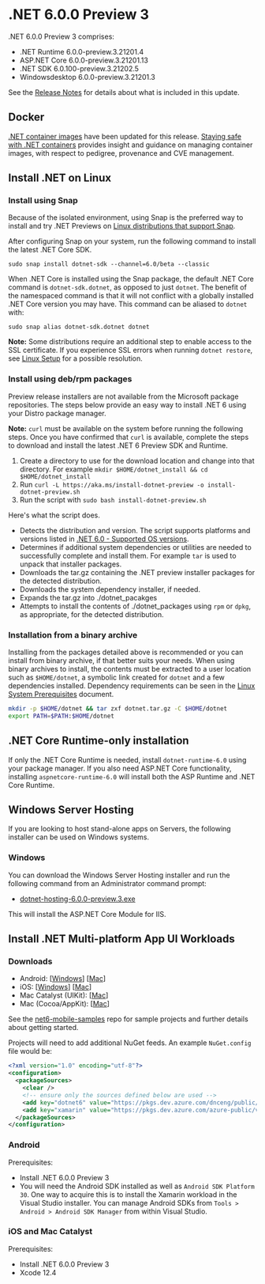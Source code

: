 # .NET 6.0.0 Preview 3

.NET 6.0.0 Preview 3 comprises:

* .NET Runtime 6.0.0-preview.3.21201.4
* ASP.NET Core 6.0.0-preview.3.21201.13
* .NET SDK 6.0.100-preview.3.21202.5
* Windowsdesktop 6.0.0-preview.3.21201.3

See the [Release Notes][release-notes] for details about what is included in this update.

## Docker

[.NET container images](https://hub.docker.com/r/microsoft/dotnet/) have been updated for this release. [Staying safe with .NET containers](https://devblogs.microsoft.com/dotnet/staying-safe-with-dotnet-containers/) provides insight and guidance on managing container images, with respect to pedigree, provenance and CVE management.

## Install .NET on Linux

### Install using Snap

Because of the isolated environment, using Snap is the preferred way to install and try .NET Previews on [Linux distributions that support Snap](https://docs.snapcraft.io/installing-snapd/6735).

After configuring Snap on your system, run the following command to install the latest .NET Core SDK.

`sudo snap install dotnet-sdk --channel=6.0/beta --classic`

When .NET Core is installed using the Snap package, the default .NET Core command is `dotnet-sdk.dotnet`, as opposed to just `dotnet`. The benefit of the namespaced command is that it will not conflict with a globally installed .NET Core version you may have. This command can be aliased to `dotnet` with:

`sudo snap alias dotnet-sdk.dotnet dotnet`

**Note:** Some distributions require an additional step to enable access to the SSL certificate. If you experience SSL errors when running `dotnet restore`, see [Linux Setup](https://github.com/dotnet/core/blob/main/Documentation/linux-setup.md) for a possible resolution.

### Install using deb/rpm packages

Preview release installers are not available from the Microsoft package repositories. The steps below provide an easy way to install .NET 6 using your Distro package manager.

**Note:** `curl` must be available on the system before running the following steps. Once you have confirmed that `curl` is available, complete the steps to download and install the latest .NET 6 Preview SDK and Runtime.

1. Create a directory to use for the download location and change into that directory. For example `mkdir $HOME/dotnet_install && cd $HOME/dotnet_install`
2. Run `curl -L https://aka.ms/install-dotnet-preview -o install-dotnet-preview.sh`
3. Run the script with `sudo bash install-dotnet-preview.sh`

Here's what the script does.

* Detects the distribution and version. The script supports platforms and versions listed in [.NET 6.0 - Supported OS versions](https://github.com/dotnet/core/blob/main/release-notes/6.0/supported-os.md).
* Determines if additional system dependencies or utilities are needed to successfully complete and install them. For example `tar` is used to unpack that installer packages.
* Downloads the tar.gz containing the .NET preview installer packages for the detected distribution.
* Downloads the system dependency installer, if needed.
* Expands the tar.gz into ./dotnet_pacakges
* Attempts to install the contents of ./dotnet_packages using `rpm` or `dpkg`, as appropriate, for the detected distribution.

### Installation from a binary archive

Installing from the packages detailed above is recommended or you can install from binary archive, if that better suits your needs. When using binary archives to install, the contents must be extracted to a user location such as `$HOME/dotnet`, a symbolic link created for `dotnet` and a few dependencies installed. Dependency requirements can be seen in the [Linux System Prerequisites](https://github.com/dotnet/core/blob/main/Documentation/linux-prereqs.md) document.

```bash
mkdir -p $HOME/dotnet && tar zxf dotnet.tar.gz -C $HOME/dotnet
export PATH=$PATH:$HOME/dotnet
```

## .NET Core Runtime-only installation

If only the .NET Core Runtime is needed, install `dotnet-runtime-6.0` using your package manager. If you also need ASP.NET Core functionality, installing `aspnetcore-runtime-6.0` will install both the ASP Runtime and .NET Core Runtime.

## Windows Server Hosting

If you are looking to host stand-alone apps on Servers, the following installer can be used on Windows systems.

### Windows

You can download the Windows Server Hosting installer and run the following command from an Administrator command prompt:

* [dotnet-hosting-6.0.0-preview.3.exe][dotnet-hosting-win.exe]

This will install the ASP.NET Core Module for IIS.

## Install .NET Multi-platform App UI Workloads

### Downloads

* Android: [[Windows][android-win]] [[Mac][android-mac]]
* iOS: [[Windows][ios-win]] [[Mac][ios-mac]]
* Mac Catalyst (UIKit): [[Mac][maccatalyst-mac]]
* Mac (Cocoa/AppKit): [[Mac][maccocoa-mac]]

See the [net6-mobile-samples](https://github.com/dotnet/net6-mobile-samples/) repo for sample projects and further details about getting started.

Projects will need to add additional NuGet feeds. An example `NuGet.config` file would be:

```xml
<?xml version="1.0" encoding="utf-8"?>
<configuration>
  <packageSources>
    <clear />
    <!-- ensure only the sources defined below are used -->
    <add key="dotnet6" value="https://pkgs.dev.azure.com/dnceng/public/_packaging/dotnet6/nuget/v3/index.json" />
    <add key="xamarin" value="https://pkgs.dev.azure.com/azure-public/vside/_packaging/xamarin-impl/nuget/v3/index.json" />
  </packageSources>
</configuration>
```

### Android

Prerequisites:

* Install .NET 6.0.0 Preview 3
* You will need the Android SDK installed as well as `Android SDK Platform 30`. One way to acquire this is to install the Xamarin workload in the Visual Studio installer. You can manage Android SDKs from `Tools > Android > Android SDK Manager` from within Visual Studio.

### iOS and Mac Catalyst

Prerequisites:

* Install .NET 6.0.0 Preview 3
* Xcode 12.4

[android-mac]: https://dl.internalx.com/vsts-devdiv/Xamarin.Android/public/net6/4624420/6.0.1xx-preview3/7d6cd1cde4182d7db2cfc5d0b55364c972b6d34f/Microsoft.NET.Workload.Android-11.0.200-preview.3.196.pkg
[android-win]: https://dl.internalx.com/vsts-devdiv/Xamarin.Android/public/net6/4624420/6.0.1xx-preview3/7d6cd1cde4182d7db2cfc5d0b55364c972b6d34f/Microsoft.NET.Workload.Android.11.0.200.196.msi
[ios-mac]: https://bosstoragemirror.azureedge.net/wrench/6.0.1xx-preview3/f68d4d9c2a342daf9eaad364ccbe252e009d3901/4623693/package/notarized/Microsoft.iOS.Bundle.14.4.100-preview.3.1326.pkg
[ios-win]: https://bosstoragemirror.azureedge.net/wrench/6.0.1xx-preview3/f68d4d9c2a342daf9eaad364ccbe252e009d3901/4623693/package/Microsoft.NET.Workload.iOS.14.4.100-preview.3.1326.msi
[maccatalyst-mac]: https://bosstoragemirror.azureedge.net/wrench/6.0.1xx-preview3/f68d4d9c2a342daf9eaad364ccbe252e009d3901/4623693/package/notarized/Microsoft.MacCatalyst.Bundle.14.3.100-preview.3.471.pkg
[maccocoa-mac]: https://bosstoragemirror.azureedge.net/wrench/6.0.1xx-preview3/f68d4d9c2a342daf9eaad364ccbe252e009d3901/4623693/package/notarized/Microsoft.macOS.Bundle.11.1.100-preview.3.1379.pkg

[blob-runtime]: https://dotnetcli.blob.core.windows.net/dotnet/Runtime/
[blob-sdk]: https://dotnetcli.blob.core.windows.net/dotnet/Sdk/
[release-notes]: https://github.com/dotnet/core/blob/main/release-notes/6.0/preview/6.0.0-preview.3.md

[checksums-runtime]: https://dotnetcli.blob.core.windows.net/dotnet/checksums/6.0.0-preview.3-sha.txt
[checksums-sdk]: https://dotnetcli.blob.core.windows.net/dotnet/checksums/6.0.0-preview.3-sha.txt

[linux-install]: https://docs.microsoft.com/dotnet/core/install/linux
[linux-setup]: https://github.com/dotnet/core/blob/main/Documentation/linux-setup.md

[dotnet-blog]: https://devblogs.microsoft.com/dotnet/announcing-net-core-5-0-preview-3/
[aspnet-blog]: https://devblogs.microsoft.com/aspnet/asp-net-core-and-blazor-updates-in-net-core-5-0-preview-3/
[ef-blog]: https://devblogs.microsoft.com/dotnet/

[aspnet_bugs]: https://github.com/aspnet/AspNetCore/issues?q=is%3Aissue+milestone%3A6.0.0-preview3+label%3ADone+label%3Abug
[aspnet_features]: https://github.com/aspnet/AspNetCore/issues?q=is%3Aissue+milestone%3A6.0.0-preview3+label%3ADone+label%3Aenhancement
[runtime_bugs]: https://github.com/dotnet/runtime/issues?utf8=%E2%9C%93&q=is%3Aissue+milestone%3A5.0+label%3Abug+
[runtime_features]: https://github.com/dotnet/runtime/issues?q=is%3Aissue+milestone%3A5.0+label%3Aenhancement

[dotnet-hosting-win.exe]: https://download.visualstudio.microsoft.com/download/pr/9459be22-f27e-40c4-8d9d-fa6544e95fe8/3a004010feb44ef799cfd4d00911ea25/dotnet-hosting-6.0.0-preview.3.21201.13-win.exe
